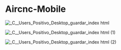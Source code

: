 # Aircnc-Mobile

![_C__Users_Positivo_Desktop_guardar_index html](https://user-images.githubusercontent.com/55707579/74473444-61198980-4e82-11ea-9d87-1c4d5d1056a0.png)

![_C__Users_Positivo_Desktop_guardar_index html (1)](https://user-images.githubusercontent.com/55707579/74473488-7098d280-4e82-11ea-9546-2251fbe685fa.png)

![_C__Users_Positivo_Desktop_guardar_index html (2)](https://user-images.githubusercontent.com/55707579/74473521-81e1df00-4e82-11ea-8dc2-a44055db8798.png)
